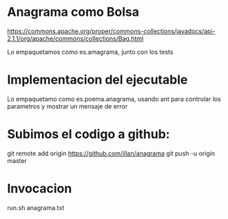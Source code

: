 
Anagrama como Bolsa
====================

https://commons.apache.org/proper/commons-collections/javadocs/api-2.1.1/org/apache/commons/collections/Bag.html

Lo empaquetamos como es.amagrama, junto con los tests


Implementacion del ejecutable 
==============================
Lo empaquetamo como es.poema.anagrama, 
usando ant para controlar los parametros y mostrar un mensaje de error

Subimos el codigo a github:
==========================


git remote add origin https://github.com/illan/anagrama
git push -u origin master

Invocacion
==========

run.sh anagrama.txt